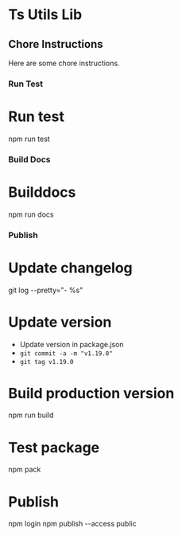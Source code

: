 # Ts Utils Lib

## Chore Instructions

Here are some chore instructions.

### Run Test
# Run test
npm run test

### Build Docs
# Builddocs
npm run docs

### Publish
# Update changelog
git log --pretty="- %s"

# Update version
- Update version in package.json
- `git commit -a -m "v1.19.0"`
- `git tag v1.19.0`

# Build production version
npm run build

# Test package
npm pack

# Publish
npm login
npm publish --access public
